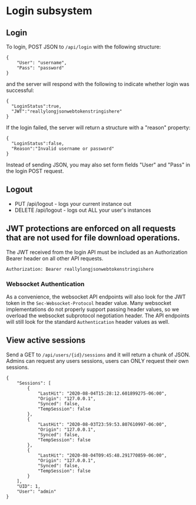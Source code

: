 # Login subsystem

## Login

To login, POST JSON to `/api/login` with the following structure:

```
{
    "User": "username",
    "Pass": "password"
}
```

and the server will respond with the following to indicate whether login was successful:

```
{
  "LoginStatus":true,
  "JWT":"reallylongjsonwebtokenstringishere"
}

```

If the login failed, the server will return a structure with a "reason" property:
```
{
  "LoginStatus":false,
  "Reason":"Invalid username or password"
}
```

Instead of sending JSON, you may also set form fields "User" and "Pass" in the login POST request.

## Logout

* PUT /api/logout - logs your current instance out
* DELETE /api/logout - logs out ALL your user's instances

## JWT protections are enforced on all requests that are not used for file download operations.
The JWT received from the login API must be included as an Authorization Bearer header on all other API requests.

```Authorization: Bearer reallylongjsonwebtokenstringishere```

### Websocket Authentication

As a convenience, the websocket API endpoints will also look for the JWT token in the `Sec-Websocket-Protocol` header value.  Many websocket implementations do not properly support passing header values, so we overload the websocket subprotocol negotiation header.  The API endpoints will still look for the standard `Authentication` header values as well.

## View active sessions
Send a GET to `/api/users/{id}/sessions` and it will return a chunk of JSON.  Admins can request any users sessions, users can ONLY request their own sessions.

```
{
    "Sessions": [
        {
            "LastHit": "2020-08-04T15:28:12.601899275-06:00",
            "Origin": "127.0.0.1",
            "Synced": false,
            "TempSession": false
        },
        {
            "LastHit": "2020-08-03T23:59:53.807610997-06:00",
            "Origin": "127.0.0.1",
            "Synced": false,
            "TempSession": false
        },
        {
            "LastHit": "2020-08-04T09:45:48.291770859-06:00",
            "Origin": "127.0.0.1",
            "Synced": false,
            "TempSession": false
        }
    ],
    "UID": 1,
    "User": "admin"
}
```
